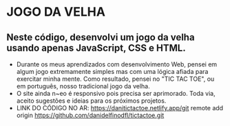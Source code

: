 # JOGO DA VELHA 
## Neste código, desenvolvi um jogo da velha usando apenas JavaScript, CSS e HTML. 

* Durante os meus aprendizados com desenvolvimento Web, pensei em algum jogo extremamente simples mas com uma lógica afiada para exercitar minha mente. Como resultado, pensei no "TIC TAC TOE", ou em português, nosso tradicional jogo da velha.
* O site ainda n~eo é responsivo pois precisa ser aprimorado. Toda via, aceito sugestões e ideias para os próximos projetos.
* LINK DO CÓDIGO NO AR: https://danitictactoe.netlify.app/git remote add origin https://github.com/danidelfinodfl/tictactoe.git